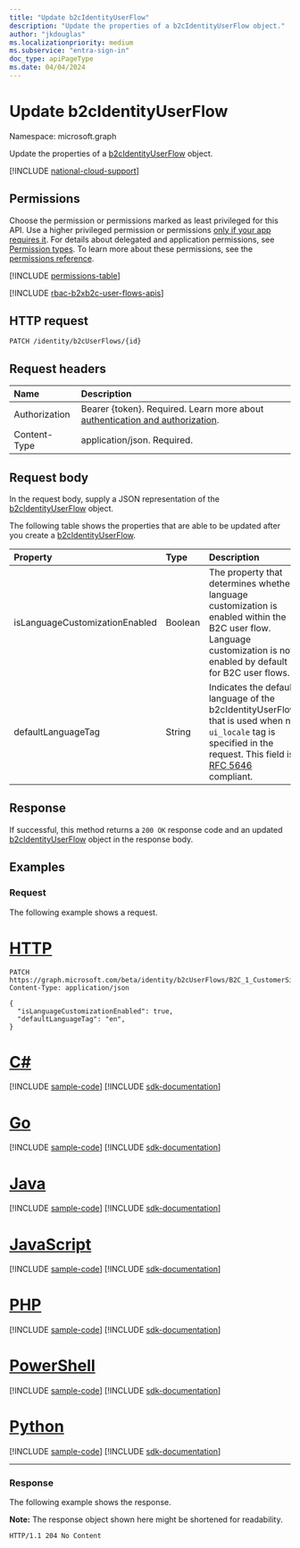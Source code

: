 ```yaml
---
title: "Update b2cIdentityUserFlow"
description: "Update the properties of a b2cIdentityUserFlow object."
author: "jkdouglas"
ms.localizationpriority: medium
ms.subservice: "entra-sign-in"
doc_type: apiPageType
ms.date: 04/04/2024
---
```


# Update b2cIdentityUserFlow

Namespace: microsoft.graph

Update the properties of a [b2cIdentityUserFlow](../resources/b2cidentityuserflow.md) object.

[!INCLUDE [national-cloud-support](../../includes/all-clouds.md)]

## Permissions

Choose the permission or permissions marked as least privileged for this API. Use a higher privileged permission or permissions [only if your app requires it](/graph/permissions-overview#best-practices-for-using-microsoft-graph-permissions). For details about delegated and application permissions, see [Permission types](/graph/permissions-overview#permission-types). To learn more about these permissions, see the [permissions reference](/graph/permissions-reference).

<!-- { "blockType": "permissions", "name": "b2cidentityuserflow_update" } -->
[!INCLUDE [permissions-table](../includes/permissions/b2cidentityuserflow-update-permissions.md)]

[!INCLUDE [rbac-b2xb2c-user-flows-apis](../includes/rbac-for-apis/rbac-b2xb2c-user-flows-apis.md)]

## HTTP request

<!-- {
  "blockType": "ignored"
}
-->

``` http
PATCH /identity/b2cUserFlows/{id}
```

## Request headers

|Name|Description|
|:---|:---|
|Authorization|Bearer {token}. Required. Learn more about [authentication and authorization](/graph/auth/auth-concepts).|
|Content-Type|application/json. Required.|

## Request body

In the request body, supply a JSON representation of the [b2cIdentityUserFlow](../resources/b2cidentityuserflow.md) object.

The following table shows the properties that are able to be updated after you create a [b2cIdentityUserFlow](../resources/b2cidentityuserflow.md).

|Property|Type|Description|
|:---|:---|:---|
|isLanguageCustomizationEnabled|Boolean|The property that determines whether language customization is enabled within the B2C user flow. Language customization is not enabled by default for B2C user flows.|
|defaultLanguageTag|String|Indicates the default language of the b2cIdentityUserFlow that is used when no `ui_locale` tag is specified in the request. This field is [RFC 5646](https://tools.ietf.org/html/rfc5646) compliant.|

## Response

If successful, this method returns a `200 OK` response code and an updated [b2cIdentityUserFlow](../resources/b2cidentityuserflow.md) object in the response body.

## Examples

### Request

The following example shows a request.


# [HTTP](#tab/http)
<!-- {
  "blockType": "request",
  "name": "update_b2cidentityuserflow",
  "sampleKeys": ["B2C_1_CustomerSignUp"]
}
-->

``` http
PATCH https://graph.microsoft.com/beta/identity/b2cUserFlows/B2C_1_CustomerSignUp
Content-Type: application/json

{
  "isLanguageCustomizationEnabled": true,
  "defaultLanguageTag": "en",
}
```

# [C#](#tab/csharp)
[!INCLUDE [sample-code](../includes/snippets/csharp/update-b2cidentityuserflow-csharp-snippets.md)]
[!INCLUDE [sdk-documentation](../includes/snippets/snippets-sdk-documentation-link.md)]

# [Go](#tab/go)
[!INCLUDE [sample-code](../includes/snippets/go/update-b2cidentityuserflow-go-snippets.md)]
[!INCLUDE [sdk-documentation](../includes/snippets/snippets-sdk-documentation-link.md)]

# [Java](#tab/java)
[!INCLUDE [sample-code](../includes/snippets/java/update-b2cidentityuserflow-java-snippets.md)]
[!INCLUDE [sdk-documentation](../includes/snippets/snippets-sdk-documentation-link.md)]

# [JavaScript](#tab/javascript)
[!INCLUDE [sample-code](../includes/snippets/javascript/update-b2cidentityuserflow-javascript-snippets.md)]
[!INCLUDE [sdk-documentation](../includes/snippets/snippets-sdk-documentation-link.md)]

# [PHP](#tab/php)
[!INCLUDE [sample-code](../includes/snippets/php/update-b2cidentityuserflow-php-snippets.md)]
[!INCLUDE [sdk-documentation](../includes/snippets/snippets-sdk-documentation-link.md)]

# [PowerShell](#tab/powershell)
[!INCLUDE [sample-code](../includes/snippets/powershell/update-b2cidentityuserflow-powershell-snippets.md)]
[!INCLUDE [sdk-documentation](../includes/snippets/snippets-sdk-documentation-link.md)]

# [Python](#tab/python)
[!INCLUDE [sample-code](../includes/snippets/python/update-b2cidentityuserflow-python-snippets.md)]
[!INCLUDE [sdk-documentation](../includes/snippets/snippets-sdk-documentation-link.md)]

---

### Response

The following example shows the response.

**Note:** The response object shown here might be shortened for readability.
<!-- {
  "blockType": "response",
  "truncated": true,
}
-->

``` http
HTTP/1.1 204 No Content
```

<!-- {
  "type": "#page.annotation",
  "description": "Create b2CUserFlow",
  "keywords": "",
  "section": "documentation",
  "tocPath": "",
  "suppressions": [
  ]
}-->
